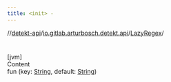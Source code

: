 ```yaml
---
title: <init> -
---
```

//[detekt-api](../../index.md)/[io.gitlab.arturbosch.detekt.api](../index.md)/[LazyRegex](index.md)/[<init>](-init-.md)



# <init>  
[jvm]  
Content  
fun [<init>](-init-.md)(key: [String](https://kotlinlang.org/api/latest/jvm/stdlib/kotlin/-string/index.html), default: [String](https://kotlinlang.org/api/latest/jvm/stdlib/kotlin/-string/index.html))  



